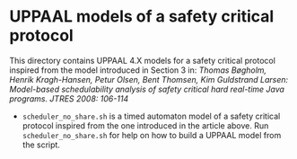 # UPPAAL models of a safety critical protocol

This directory contains UPPAAL 4.X models for a safety critical protocol inspired
from the model introduced in Section 3 in:
*Thomas Bøgholm, Henrik Kragh-Hansen, Petur Olsen, Bent Thomsen, Kim Guldstrand Larsen:
Model-based schedulability analysis of safety critical hard real-time Java programs.
JTRES 2008: 106-114*

- `scheduler_no_share.sh` is a timed automaton model of a safety critical protocol
inspired from the one introduced in the article above.
Run `scheduler_no_share.sh` for help on how to build a UPPAAL model from the script.

